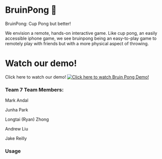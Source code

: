 # BruinPong 🥤
BruinPong: Cup Pong but better!

We envision a remote, hands-on interactive game. Like cup pong, an easily accessible iphone game, we see bruinpong being an easy-to-play game to remotely play with friends but with a more physical aspect of throwing.

# Watch our demo!
Click here to watch our demo!
[![Click here to watch Bruin Pong Demo!](https://i.imgur.com/EUsChvv.jpg)](https://drive.google.com/file/d/1z662jNDa8HpSJmdtjth8kGNdrcOyu9te/view?usp=sharing)


### Team 7 Team Members:
Mark Andal

Junha Park

Longtai (Ryan) Zhong

Andrew Liu

Jake Reilly

### Usage